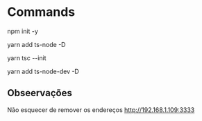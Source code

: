 # Commands

npm init -y

yarn add ts-node -D

yarn tsc --init

yarn add ts-node-dev -D


## Obseervações

Não esquecer de remover os endereços http://192.168.1.109:3333